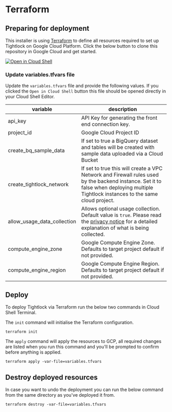 # Terraform

## Preparing for deployment

This installer is using [Terraform](https://www.terraform.io) to define all resources required to set up Tightlock on Google Cloud Platform.
Click the below button to clone this repository in Google Cloud and get started.

[![Open in Cloud Shell](https://gstatic.com/cloudssh/images/open-btn.svg)](https://shell.cloud.google.com/cloudshell/editor?cloudshell_git_repo=https%3A%2F%2Fgithub.com%2Fgoogle%2FTightlock&cloudshell_git_branch=main&cloudshell_open_in_editor=installer%2Fgcp%2Fvariables.tfvars)

### Update variables.tfvars file

Update the `variables.tfvars` file and provide the following values. If you clicked the `Open in Cloud Shell` button this file should be opened directly in your Cloud Shell Editor.

| variable                    | description                                                                                               |
| ---------------------       | --------------------------------------------------------------------------------------------------------- |
| api_key                     | API Key for generating the front end connection key.                                                      |
| project_id                  | Google Cloud Project ID                                                      |
| create_bq_sample_data       | If set to true a BigQuery dataset and tables will be created with sample data uploaded via a Cloud Bucket |
| create_tightlock_network    | If set to true this will create a VPC Network and Firewall rules used by the backend instance. Set it to false when deploying multiple Tightlock instances to the same cloud project. |
| allow_usage_data_collection | Allows optional usage collection. Default value is `true`. Please read the [privacy notice](https://github.com/google-marketing-solutions/Tightlock/edit/tadau-implementation/README.md#privacy-notice) for a detailed explanation of what is being collected. |
| compute_engine_zone         | Google Compute Engine Zone. Defaults to target project default if not provided.   |
| compute_engine_region       | Google Compute Engine Region. Defaults to target project default if not provided. |

## Deploy

To deploy Tightlock via Terraform run the below two commands in Cloud Shell Terminal.

The `init` command will initialise the Terraform configuration.

```shell
terraform init
```

The `apply` command will apply the resources to GCP, all required changes are listed when you run this command and you'll be prompted to confirm before anything is applied.

```shell
terraform apply -var-file=variables.tfvars
```

## Destroy deployed resources

In case you want to undo the deployment you can run the below command from the same directory as you've deployed it from.

```shell
terraform destroy -var-file=variables.tfvars
```
